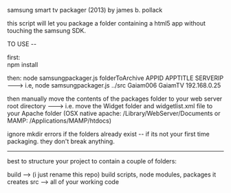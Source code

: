 samsung smart tv packager (2013)
by james b. pollack

this script will let you package a folder containing a html5 app without touching the samsung SDK.  

TO USE -- 

first:  
npm install 

then:
node samsungpackager.js folderToArchive APPID APPTITLE SERVERIP
---> i.e, node samsungpackager.js ../src Gaiam006 GaiamTV 192.168.0.25

then manually move the contents of the packages folder to your web server root directory 
--->  i.e. move the Widget folder and widgetlist.xml file to your Apache folder (OSX native apache: /Library/WebServer/Documents or MAMP: /Applications/MAMP/htdocs)

ignore mkdir errors if the folders already exist -- if its not your first time packaging.  they don't break anything.

---------------------------------

best to structure your project to contain a couple of folders:

build --> (i just rename this repo) build scripts, node modules, packages it creates
src --> all of your working code